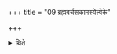 +++
title = "09 ब्रह्मवर्चसकामस्येत्येके"

+++

<details><summary>थिते</summary>

ब्रह्मवर्चसकामस्येत्येके ९
</details>
